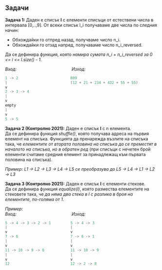  ## Задачи

**Задача 1:** Даден е списък **l** с елементи списъци от естествени числа в интервала [0,..,9]. От всеки списък l_i получаваме две числа по следния начин:  
- Обхождайки го отпред назад, получваме число n_i.  
- Обхождайки го отзад напред, получаваме число n_i_reversed.  

Да се дефинира функция, която *намира сумата n_i + n_i_reversed за 0 <= i <= l.size() - 1*.  

*Вход:* &nbsp;&nbsp;&nbsp;&nbsp;&nbsp;&nbsp;&nbsp;&nbsp;&nbsp;&nbsp;&nbsp;&nbsp;&nbsp;&nbsp;&nbsp;&nbsp;&nbsp;&nbsp;&nbsp;&nbsp;&nbsp;&nbsp;&nbsp;&nbsp;&nbsp;&nbsp;&nbsp;&nbsp;&nbsp;&nbsp;&nbsp;&nbsp;&nbsp;&nbsp;&nbsp;&nbsp;&nbsp;&nbsp;&nbsp;&nbsp;&nbsp;&nbsp;&nbsp;&nbsp;&nbsp;*Изход:*
```c++
1 -> 2                        809
|                             (12 + 21 + 234 + 432 + 55 + 55)
v
2 -> 3 -> 4
|
v
empty
|
v
5 -> 5
```

**Задача 2 (Контролно 2021):** Даден е списък **l** с n елемента.  
Да се дефинира функция *shuffle()*, която получава адреса на първия елемент на списъка. Функцията да пренарежда възлите на списъка така, че *елементите от втората половина на списъка да се преместят в началото на списъка, но в обратен ред* (при списъци с нечетен брой елементи считаме средния елемент за принадлежащ към първата половина на списъка).  

*Пример:*
*L1 → L2 → L3 → L4 → L5 се преобразува до L5 → L4 → L1 → L2 → L3*  

**Задача 3 (Контролно 2021):** Даден е списък **l** с елементи стекове.  
Да се дефинира функция *equalize(l)*, която размества елементите на стековете така, че *да няма два стека в l с разлика в броя на елементите, по-голяма от 1*.  

*Пример:*  
*Вход:* &nbsp;&nbsp;&nbsp;&nbsp;&nbsp;&nbsp;&nbsp;&nbsp;&nbsp;&nbsp;&nbsp;&nbsp;&nbsp;&nbsp;&nbsp;&nbsp;&nbsp;&nbsp;&nbsp;&nbsp;&nbsp;&nbsp;&nbsp;&nbsp;&nbsp;&nbsp;&nbsp;&nbsp;&nbsp;&nbsp;&nbsp;&nbsp;&nbsp;&nbsp;&nbsp;&nbsp;&nbsp;&nbsp;&nbsp;&nbsp;&nbsp;&nbsp;&nbsp;&nbsp;&nbsp;*Изход:*
```c++
5 -> 4 -> 3 -> 2 -> 1         5 -> 4 -> 3
|                             |
v                             v
7 -> 6                        7 -> 6 -> 1
|                             |
v                             v
11 -> 10 -> 9 -> 8            11 -> 10 -> 9
|                             |
v                             v
12                            12 -> 2 -> 8
```
